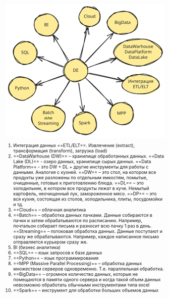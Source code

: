 ![de-mindmap.excalidraw](../assets/attachments/de-mindmap.excalidraw.svg)

1. Интеграция данных ==ETL/ELT==. Извлечение (extract), трансформация (transform), загрузка (load)
2. ==DataWarhouse (DW)== – хранилище обработанных данных. ==Data Lake (DL)== - озеро данных, хранилище сырых данных. ==Data Platform== - это DW + DL + другие инструменты для работы с данными. 
   Аналогия с кухней.
   ==DW== – это стол, на котором все продукты уже разложены по отдельным емкостям, помытые, очищенные, готовые к приготовлению блюда.
   ==DL== – это холодильник, в котором все продукты лежат в куче. Немытый картофель, неочищенный лук, замороженное мясо. 
   ==DP== – это вся кухня, состоящая из столов, холодильника, плиты, посудомойки и тд.
3. ==Cloud== – облачная аналитика
4. ==Batch== – обработка данных пачками. Данные собираются в пачки и затем обрабатываются по расписанию. Например, почтальон собирает письма и разносит всю пачку 1 раз в день. ==Streaming== – потоковая обработка данных. Данные поступают и сразу же обрабатываются. Например, каждое написанное письмо отправляется курьером сразу же.
5. BI (бизнес аналитика)
6. ==SQL== – язык запросов к базе данных
7. ==Python== – язык программирования
8. ==MPP (Massive Parallel Processing)== – обработка данных множеством серверов одновременно. Т.е. параллельная обработка.
9. ==BigData== – огромное количество данных, которые не помещаются в памяти одного сервера и когда такой объем данных невозможно обработать обычными инструментами типа excel
10. ==Spark== – инструмент для обработки больших объемов данных

